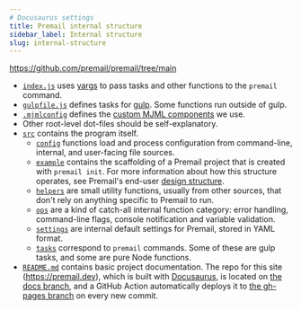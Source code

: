 ```yaml
---
# Docusaurus settings
title: Premail internal structure
sidebar_label: Internal structure
slug: internal-structure
---
```


<https://github.com/premail/premail/tree/main>

- [`index.js`](https://github.com/premail/premail/blob/main/index.js) uses
  [yargs](https://yargs.js.org) to pass tasks and other functions to the
  `premail` command.
- [`gulpfile.js`](https://github.com/premail/premail/blob/main/gulpfile.js)
  defines tasks for [gulp](https://gulpjs.com/). Some functions run outside of
  gulp.
- [`.mjmlconfig`](https://github.com/premail/premail/blob/main/.mjmlconfig)
  defines the [custom MJML components](/docs/components/summary/) we use.
- Other root-level dot-files should be self-explanatory.
- [`src`](https://github.com/premail/premail/blob/main/src) contains the
  program itself.
  - [`config`](https://github.com/premail/premail/blob/main/src/config)
    functions load and process configuration from command-line, internal, and
    user-facing file sources.
  - [`example`](https://github.com/premail/premail/blob/main/src/example)
    contains the scaffolding of a Premail project that is created with
    `premail init`. For more information about how this structure operates, see
    Premail's end-user
    [design structure](/docs/overview/usage/explore-design-structure/).
  - [`helpers`](https://github.com/premail/premail/blob/main/src/helpers) are
    small utility functions, usually from other sources, that don't rely on
    anything specific to Premail to run.
  - [`ops`](https://github.com/premail/premail/blob/main/src/ops) are a kind
    of catch-all internal function category: error handling, command-line flags,
    console notification and variable validation.
  - [`settings`](https://github.com/premail/premail/blob/main/src/settings)
    are internal default settings for Premail, stored in YAML format.
  - [`tasks`](https://github.com/premail/premail/blob/main/src/tasks)
    correspond to `premail` commands. Some of these are gulp tasks, and some are
    pure Node functions.
- [`README.md`](https://github.com/premail/premail/blob/main/README.md)
  contains basic project documentation. The repo for this site
  (https://premail.dev), which is built with
  [Docusaurus](https://docusaurus.io/), is located on
  [the docs branch](https://github.com/premail/premail/tree/docs), and a GitHub
  Action automatically deploys it to
  [the gh-pages branch](https://github.com/premail/premail/tree/gh-pages) on
  every new commit.

